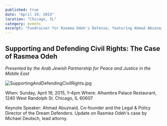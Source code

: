 ```yaml
---
published: true
date: "April 19, 2015"
location: "Chicago, IL"
category: events
excerpt: "Fundraiser for Rasmea Odeh's Defense, featuring Ahmad Abuznaid, Co-founder and the Legal & Policy Director of the Dream Defenders"
---
```


## Supporting and Defending Civil Rights: The Case of Rasmea Odeh
_Presented by the Arab Jewish Partnership for Peace and Justice in the Middle East_

![SupportingAndDefendingCivilRights.jpg]({{site.baseurl}}/assets/img/SupportingAndDefendingCivilRights.jpg)

When: Sunday, April 19, 2015, 1–4pm
Where: Alhambra Palace Restaurant, 
1240 West Randolph St.
Chicago, IL 60607

Keynote Speaker: Ahmad Abuznaid, Co-founder and the Legal & Policy Director of the Dream Defenders.
Update on Rasmea Odeh's case by Michael Deutsch, lead attorny.